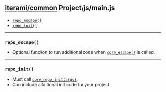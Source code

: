 [iterami/common](https://github.com/iterami/Documentation.htm/blob/gh-pages/common/README.md) Project/js/main.js
----------------------------------------------------------------------------------------------------------------

* [`repo_escape()`](#repo_escape)
* [`repo_init()`](#repo_init)

---

### `repo_escape()`
* Optional function to run additional code when [`core_escape()`](https://github.com/iterami/Documentation.htm/blob/gh-pages/common/js/core.md#core_escape) is called.


---

### `repo_init()`
* Must call [`core_repo_init(args)`](https://github.com/iterami/Documentation.htm/blob/gh-pages/common/js/core.md#core_repo_initargs).
* Can include additional init code for your project.
